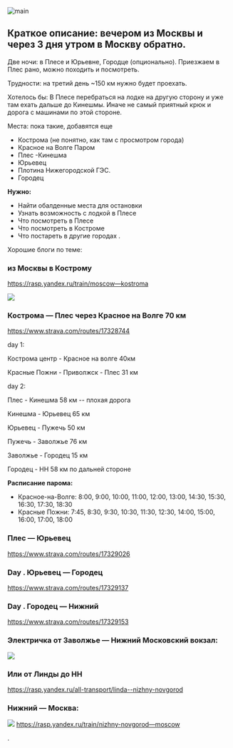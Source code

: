 ![main](https://levinandrey.files.wordpress.com/2019/02/3341165_large.jpg)

## Краткое описание: вечером из Москвы и через 3 дня утром в Москву обратно.




Две ночи: в Плесе и Юрьевне, Городце (опционально). Приезжаем в Плес рано, можно походить и посмотреть.

Трудности: на третий день ~150 км нужно будет проехать.

Хотелось бы: В Плесе перебраться на лодке на другую сторону и уже там ехать дальше до Кинешмы. Иначе не самый приятный крюк и дорога с машинами по этой стороне.

Места: пока такие, добавятся еще
- Кострома (не понятно, как там с просмотром города)
- Красное на Волге Паром
- Плес
-Кинешма
- Юрьевец
- Плотина Нижегородской ГЭС.
- Городец

**Нужно:**

* Найти обалденные места для остановки
* Узнать возможность с лодкой в Плесе
* Что посмотреть в Плесе
* Что посмотреть в Костроме
* Что постареть в другие городах
.

Хорошие блоги по теме:

[](https://picknick17.livejournal.com/19462.html)


### из Москвы в Кострому



https://rasp.yandex.ru/train/moscow—kostroma

![](https://levinandrey.files.wordpress.com/2019/02/d0a1d0bdd0b8d0bcd0bed0ba-d18dd0bad180d0b0d0bdd0b0-2019-02-26-d0b2-20.44.26.png?w=640)
 

### Кострома — Плес через Красное на Волге 70 км

https://www.strava.com/routes/17328744

day 1:

Кострома центр - Красное на волге 40км

Красные Пожни - Приволжск - Плес  31 км

day 2:

Плес - Кинешма 58 км -- плохая дорога


Кинешма - Юрьевец 65 км


Юрьевец - Пужечь  50 км


Пужечь - Заволжье 76 км


Заволжье - Городец 15 км


Городец - НН 58 км по дальней стороне







**Расписание парома:**

- Красное-на-Волге:
  8:00, 9:00, 10:00, 11:00, 12:00, 13:00, 14:30, 15:30, 16:30, 17:30, 18:30
- Красные Пожни:
  7:45, 8:30, 9:30, 10:30, 11:30, 12:30, 14:00, 15:00, 16:00, 17:00, 18:00

### Плес — Юрьевец

https://www.strava.com/routes/17329026

### Day . Юрьевец — Городец

https://www.strava.com/routes/17329137

### Day . Городец — Нижний

https://www.strava.com/routes/17329153

### Электричка от Заволжье — Нижний Московский вокзал:

![](https://levinandrey.files.wordpress.com/2019/02/d0a1d0bdd0b8d0bcd0bed0ba-d18dd0bad180d0b0d0bdd0b0-2019-02-26-d0b2-20.42.53.png?w=640)

### Или от Линды до НН

https://rasp.yandex.ru/all-transport/linda--nizhny-novgorod



### Нижний — Москва:
 ![](https://levinandrey.files.wordpress.com/2019/02/d0a1d0bdd0b8d0bcd0bed0ba-d18dd0bad180d0b0d0bdd0b0-2019-02-26-d0b2-20.41.40.png?w=640)
https://rasp.yandex.ru/train/nizhny-novgorod—moscow

.

